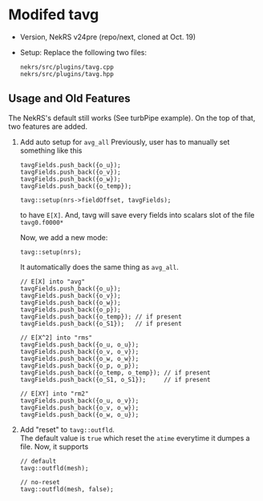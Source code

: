 # Modifed tavg

- Version, NekRS v24pre (repo/next, cloned at Oct. 19)

- Setup:
  Replace the following two files:
  ```
  nekrs/src/plugins/tavg.cpp
  nekrs/src/plugins/tavg.hpp
  ```

## Usage and Old Features

The NekRS's default still works (See turbPipe example).
On the top of that, two features are added.


1. Add auto setup for `avg_all`
   Previously, user has to manually set something like this
   ```
   tavgFields.push_back({o_u});
   tavgFields.push_back({o_v});
   tavgFields.push_back({o_w});
   tavgFields.push_back({o_temp});

   tavg::setup(nrs->fieldOffset, tavgFields);
   ```
   to have `E[X]`. And, tavg will save every fields into scalars slot of the file `tavg0.f0000*`

   Now, we add a new mode:
   ```
   tavg::setup(nrs);
   ```

   It automatically does the same thing as `avg_all`.
   ```
   // E[X] into "avg"
   tavgFields.push_back({o_u});
   tavgFields.push_back({o_v});
   tavgFields.push_back({o_w});
   tavgFields.push_back({o_p});
   tavgFields.push_back({o_temp}); // if present
   tavgFields.push_back({o_S1});   // if present

   // E[X^2] into "rms"
   tavgFields.push_back({o_u, o_u});
   tavgFields.push_back({o_v, o_v});
   tavgFields.push_back({o_w, o_w});
   tavgFields.push_back({o_p, o_p});
   tavgFields.push_back({o_temp, o_temp}); // if present
   tavgFields.push_back({o_S1, o_S1});     // if present

   // E[XY] into "rm2"
   tavgFields.push_back({o_u, o_v});
   tavgFields.push_back({o_v, o_w});
   tavgFields.push_back({o_w, o_u});
   ```

2. Add "reset" to `tavg::outfld`.   
   The default value is `true` which reset the `atime` everytime it dumpes a file.
   Now, it supports
   ```
   // default
   tavg::outfld(mesh);

   // no-reset
   tavg::outfld(mesh, false);
   ```
